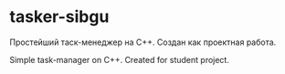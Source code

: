 # tasker-sibgu

Простейший таск-менеджер на C++. Создан как проектная работа.

Simple task-manager on C++. Created for student project.
